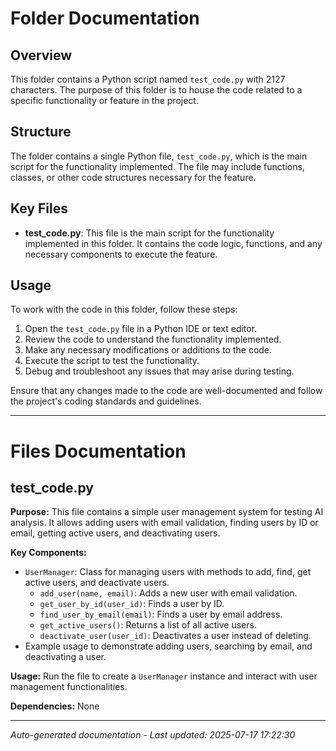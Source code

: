 # Folder Documentation

## Overview
This folder contains a Python script named `test_code.py` with 2127 characters. The purpose of this folder is to house the code related to a specific functionality or feature in the project.

## Structure
The folder contains a single Python file, `test_code.py`, which is the main script for the functionality implemented. The file may include functions, classes, or other code structures necessary for the feature.

## Key Files
- **test_code.py**: This file is the main script for the functionality implemented in this folder. It contains the code logic, functions, and any necessary components to execute the feature.

## Usage
To work with the code in this folder, follow these steps:
1. Open the `test_code.py` file in a Python IDE or text editor.
2. Review the code to understand the functionality implemented.
3. Make any necessary modifications or additions to the code.
4. Execute the script to test the functionality.
5. Debug and troubleshoot any issues that may arise during testing.

Ensure that any changes made to the code are well-documented and follow the project's coding standards and guidelines.

---

# Files Documentation

## test_code.py

**Purpose:** This file contains a simple user management system for testing AI analysis. It allows adding users with email validation, finding users by ID or email, getting active users, and deactivating users.

**Key Components:**
- `UserManager`: Class for managing users with methods to add, find, get active users, and deactivate users.
  - `add_user(name, email)`: Adds a new user with email validation.
  - `get_user_by_id(user_id)`: Finds a user by ID.
  - `find_user_by_email(email)`: Finds a user by email address.
  - `get_active_users()`: Returns a list of all active users.
  - `deactivate_user(user_id)`: Deactivates a user instead of deleting.
- Example usage to demonstrate adding users, searching by email, and deactivating a user.

**Usage:** Run the file to create a `UserManager` instance and interact with user management functionalities.

**Dependencies:** None

---
*Auto-generated documentation - Last updated: 2025-07-17 17:22:30*
